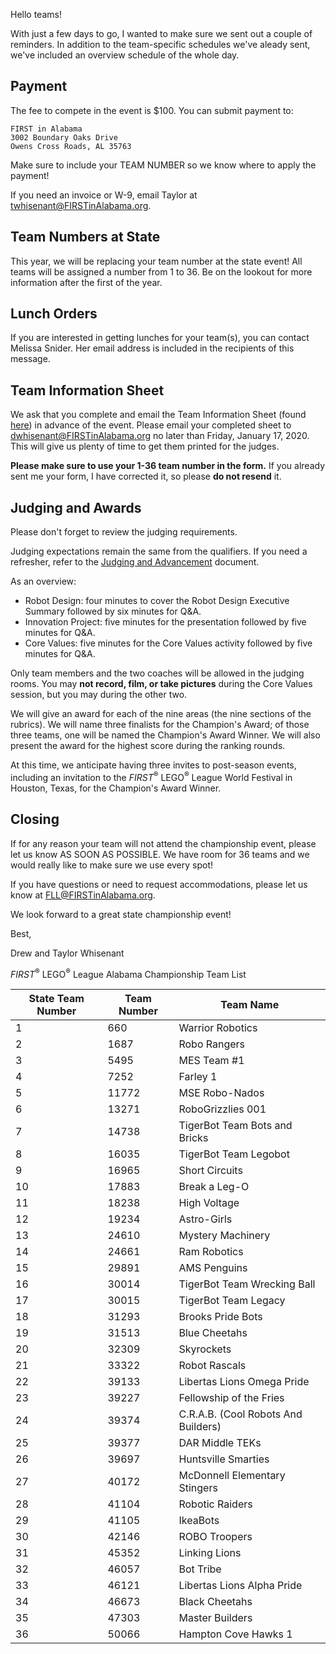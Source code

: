 Hello teams!

With just a few days to go, I wanted to make sure we sent out a couple of reminders. In addition to the team-specific schedules we've aleady sent, we've included an overview schedule of the whole day.

## Payment 

The fee to compete in the event is \$100. You can submit payment to:

    FIRST in Alabama
    3002 Boundary Oaks Drive
    Owens Cross Roads, AL 35763

Make sure to include your TEAM NUMBER so we know where to apply the payment!

If you need an invoice or W-9, email Taylor at twhisenant@FIRSTinAlabama.org.


## Team Numbers at State

This year, we will be replacing your team number at the state event! All teams will be assigned a number from 1 to 36. Be on the lookout for more information after the first of the year.


## Lunch Orders

If you are interested in getting lunches for your team(s), you can contact Melissa Snider. Her email address is included in the recipients of this message.


## Team Information Sheet

We ask that you complete and email the Team Information Sheet (found [here](https://github.com/drewwhis/alabama-first-lego-league/raw/master/2019-2020/fll/team-info-sheet.docx)) in advance of the event. Please email your completed sheet to dwhisenant@FIRSTinAlabama.org no later than Friday, January 17, 2020. This will give us plenty of time to get them printed for the judges.

**Please make sure to use your 1-36 team number in the form.** If you already sent me your form, I have corrected it, so please **do not resend** it.


## Judging and Awards

Please don't forget to review the judging requirements.

Judging expectations remain the same from the qualifiers. If you need a refresher, refer to the [Judging and Advancement](https://github.com/drewwhis/alabama-first-lego-league/blob/master/2019-2020/fll/judging-and-advancement.md) document.

As an overview:
- Robot Design: four minutes to cover the Robot Design Executive Summary followed by six minutes for Q&A.
- Innovation Project: five minutes for the presentation followed by five minutes for Q&A.
- Core Values: five minutes for the Core Values activity followed by five minutes for Q&A.

Only team members and the two coaches will be allowed in the judging rooms. You may **not record, film, or take pictures** during the Core Values session, but you may during the other two.

We will give an award for each of the nine areas (the nine sections of the rubrics). We will name three finalists for the Champion's Award; of those three teams, one will be named the Champion's Award Winner. We will also present the award for the highest score during the ranking rounds.

At this time, we anticipate having three invites to post-season events, including an invitation to the *FIRST*<sup>&reg;</sup> LEGO<sup>&reg;</sup> League World Festival in Houston, Texas, for the Champion's Award Winner.


## Closing

If for any reason your team will not attend the championship event, please let us know AS SOON AS POSSIBLE. We have room for 36 teams and we would really like to make sure we use every spot!

If you have questions or need to request accommodations, please let us know at FLL@FIRSTinAlabama.org.

We look forward to a great state championship event!

Best,

Drew and Taylor Whisenant

*FIRST*<sup>&reg;</sup> LEGO<sup>&reg;</sup> League Alabama Championship Team List

| State Team Number | Team Number | Team Name                           |
| ----------------- | ----------- | ----------------------------------- |
| 1                 | 660         | Warrior Robotics                    |
| 2                 | 1687        | Robo Rangers                        |
| 3                 | 5495        | MES Team #1                         |
| 4                 | 7252        | Farley 1                            |
| 5                 | 11772       | MSE Robo-Nados                      |
| 6                 | 13271       | RoboGrizzlies 001                   |
| 7                 | 14738       | TigerBot Team Bots and Bricks       |
| 8                 | 16035       | TigerBot Team Legobot               |
| 9                 | 16965       | Short Circuits                      |
| 10                | 17883       | Break a Leg-O                       |
| 11                | 18238       | High Voltage                        |
| 12                | 19234       | Astro-Girls                         |
| 13                | 24610       | Mystery Machinery                   |
| 14                | 24661       | Ram Robotics                        |
| 15                | 29891       | AMS Penguins                        |
| 16                | 30014       | TigerBot Team Wrecking Ball         |
| 17                | 30015       | TigerBot Team Legacy                |
| 18                | 31293       | Brooks Pride Bots                   |
| 19                | 31513       | Blue Cheetahs                       |
| 20                | 32309       | Skyrockets                          |
| 21                | 33322       | Robot Rascals                       |
| 22                | 39133       | Libertas Lions Omega Pride          |
| 23                | 39227       | Fellowship of the Fries             |
| 24                | 39374       | C.R.A.B. (Cool Robots And Builders) |
| 25                | 39377       | DAR Middle TEKs                     |
| 26                | 39697       | Huntsville Smarties                 |
| 27                | 40172       | McDonnell Elementary Stingers       |
| 28                | 41104       | Robotic Raiders                     |
| 29                | 41105       | IkeaBots                            |
| 30                | 42146       | ROBO Troopers                       |
| 31                | 45352       | Linking Lions                       |
| 32                | 46057       | Bot Tribe                           |
| 33                | 46121       | Libertas Lions Alpha Pride          |
| 34                | 46673       | Black Cheetahs                      |
| 35                | 47303       | Master Builders                     |
| 36                | 50066       | Hampton Cove Hawks 1                |
